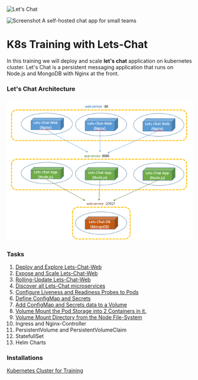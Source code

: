![Let's Chat](http://i.imgur.com/0a3l5VF.png)

![Screenshot](http://i.imgur.com/C4uMD67.png)
A self-hosted chat app for small teams
# K8s Training with Lets-Chat
In this training we will deploy and scale **let's chat** application on kubernetes cluster. Let's Chat is a persistent messaging application that runs on Node.js and MongoDB with Nginx at the front.

### Let's Chat Architecture
![Lets-Chat Architecture](images/lets-chat-arch.png)

### Tasks
1.  [Deploy and Explore Lets-Chat-Web](day-1/task-1/README.md)
2.  [Expose and Scale Lets-Chat-Web](day-1/task-2/README.md)
3.  [Rolling-Update Lets-Chat-Web](day-1/task-3/README.md)
4.  [Discover all Lets-Chat microservices](day-1/task-4/README.md)
5.  [Configure Liveness and Readiness Probes to Pods](day-2/task-5/README.md)
6.  [Define ConfigMap and Secrets](day-2/task-6/README.md)
7.  [Add ConfigMap and Secrets data to a Volume](day-2/task-7/README.md)
8.  [Volume Mount the Pod Storage into 2 Containers in it.](day-2/task-8/README.md)
9.  [Volume Mount Directory from the Node File-System](day-2/task-9/README.md)
10. Ingress and Nginx-Controller
11. PersistentVolume and PersistentVolumeClaim
12. StatefullSet
13. Helm Charts

### Installations
[Kubernetes Cluster for Training](installations/README.md)

